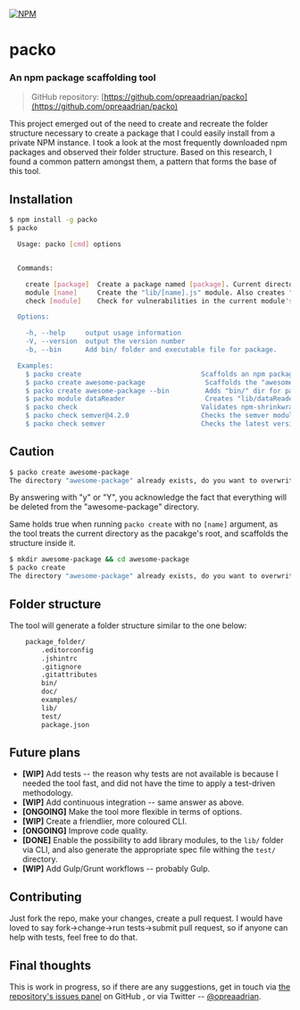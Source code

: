 [![NPM](https://nodei.co/npm/packo.png?downloads=true)](https://nodei.co/npm/packo/)

# packo
### An npm package scaffolding tool

> GitHub repository: [https://github.com/opreaadrian/packo](https://github.com/opreaadrian/packo)

This project emerged out of the need to create and recreate the folder structure necessary to create a package that I could easily install from a private NPM instance. I took a look at the most frequently downloaded npm packages and observed their folder structure. Based on this research, I found a common pattern amongst them, a pattern that forms the base of this tool.

## Installation

```bash
$ npm install -g packo
$ packo

  Usage: packo [cmd] options


  Commands:

    create [package]  Create a package named [package]. Current directory name is used by default.
    module [name]     Create the "lib/[name].js" module. Also creates "test/[name]_spec.js" for the module.
    check [module]    Check for vulnerabilities in the current module's dependencies -- uses npm-shrinkwrap.json.

  Options:

    -h, --help     output usage information
    -V, --version  output the version number
    -b, --bin      Add bin/ folder and executable file for package.

  Examples:
    $ packo create                              Scaffolds an npm package in the current directory.
    $ packo create awesome-package               Scaffolds the "awesome-package" package.
    $ packo create awesome-package --bin         Adds "bin/" dir for package that expose a CLI.
    $ packo module dataReader                    Creates "lib/dataReader.js" and "test/dataReader_spec.js"
    $ packo check                               Validates npm-shrinkwrap.json against the Node Security Project API
    $ packo check semver@4.2.0                  Checks the semver module, version 4.2.2 for vulnerabilities against the Node Security Project API
    $ packo check semver                        Checks the latest version of the semver module.
```

## Caution

```bash
$ packo create awesome-package
The directory "awesome-package" already exists, do you want to overwrite?(y/n):
```

By answering with "y" or "Y", you acknowledge the fact that everything will be deleted from the "awesome-package" directory.

Same holds true when running `packo create` with no `[name]` argument, as the tool treats the current directory as the pacakge's root, and scaffolds the structure inside it.

```bash
$ mkdir awesome-package && cd awesome-package
$ packo create
The directory "awesome-package" already exists, do you want to overwrite?(y/n):
```
## Folder structure
The tool will generate a folder structure similar to the one below:

```bash
    package_folder/
        .editorconfig
        .jshintrc
        .gitignore
        .gitattributes
        bin/
        doc/
        examples/
        lib/
        test/
        package.json
```
## Future plans

* __[WIP]__ Add tests -- the reason why tests are not available is because I needed the tool fast, and did not have the time to apply a test-driven methodology.
* __[WIP]__ Add continuous integration -- same answer as above.
* __[ONGOING]__ Make the tool more flexible in terms of options.
* __[WIP]__ Create a friendlier, more coloured CLI.
* __[ONGOING]__ Improve code quality.
* __[DONE]__ Enable the possibility to add library modules, to the `lib/` folder via CLI, and also generate the appropriate spec file withing the `test/` directory.
* __[WIP]__ Add Gulp/Grunt workflows -- probably Gulp.

## Contributing
Just fork the repo, make your changes, create a pull request. I would have loved to say fork->change->run tests->submit pull request, so if anyone can help with tests, feel free to do that.

## Final thoughts
This is work in progress, so if there are any suggestions, get in touch via [the repository's issues panel](https://github.com/opreaadrian/packo/issues) on GitHub , or via Twitter -- [@opreaadrian](https://twitter.com/opreaadrian).

